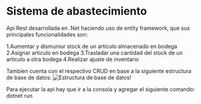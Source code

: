 # Sistema de abastecimiento 

Api Rest desarrollada en .Net haciendo uso de entity framework, que sus principales funcionalidades son: 

1.Aumentar y dismuniur stock de un articulo almacenado en bodega 
2.Asignar articulo en bodega 
3.Trasladar una cantidad del stock de un articulo a otra bodega
4.Realizar ajuste de inventario 

Tambien cuenta con el respectivo CRUD en base a la siguiente estructura de base de datos: 
![Estructura de base de datos!]("C:\Users\sebas\Downloads\estructura.png")  

Para ejecutar la api hay que ir a la consola y agregar el siguiente comando: 
dotnet run 
